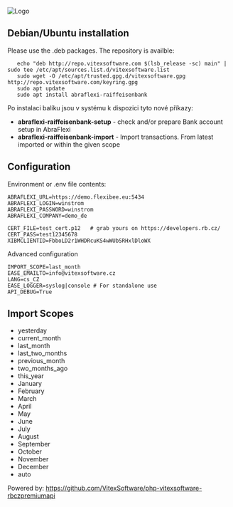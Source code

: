 
![Logo](abraflexi-raiffeisenbank.svg?raw=true)

Debian/Ubuntu installation
--------------------------

Please use the .deb packages. The repository is availble:

 ```shell
    echo "deb http://repo.vitexsoftware.com $(lsb_release -sc) main" | sudo tee /etc/apt/sources.list.d/vitexsoftware.list
    sudo wget -O /etc/apt/trusted.gpg.d/vitexsoftware.gpg http://repo.vitexsoftware.com/keyring.gpg
    sudo apt update
    sudo apt install abraflexi-raiffeisenbank
```

Po instalaci balíku jsou v systému k dispozici tyto nové příkazy:

  * **abraflexi-raiffeisenbank-setup**    - check and/or prepare Bank account setup in AbraFlexi
  * **abraflexi-raiffeisenbank-import**   - Import transactions. From latest imported or within the given scope


Configuration
-------------

Environment or .env file contents:

```
ABRAFLEXI_URL=https://demo.flexibee.eu:5434
ABRAFLEXI_LOGIN=winstrom
ABRAFLEXI_PASSWORD=winstrom
ABRAFLEXI_COMPANY=demo_de

CERT_FILE=test_cert.p12   # grab yours on https://developers.rb.cz/
CERT_PASS=test12345678      
XIBMCLIENTID=FbboLD2r1WHDRcuKS4wWUbSRHxlDloWX
```


Advanced configuration

```
IMPORT_SCOPE=last_month
EASE_EMAILTO=info@vitexsoftware.cz
LANG=cs_CZ
EASE_LOGGER=syslog|console # For standalone use
API_DEBUG=True
```

Import Scopes
-------------

  * yesterday
  * current_month
  * last_month
  * last_two_months
  * previous_month
  * two_months_ago
  * this_year
  * January
  * February
  * March
  * April
  * May
  * June
  * July
  * August
  * September
  * October
  * November
  * December
  * auto


Powered by: https://github.com/VitexSoftware/php-vitexsoftware-rbczpremiumapi
